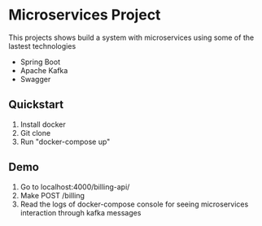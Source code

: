 # Microservices Project

This projects shows build a system with microservices using some of the lastest technologies
- Spring Boot
- Apache Kafka
- Swagger

## Quickstart

1. Install docker
2. Git clone
3. Run "docker-compose up"


## Demo

1. Go to localhost:4000/billing-api/
2. Make POST /billing
3. Read the logs of docker-compose console for seeing microservices interaction through kafka messages